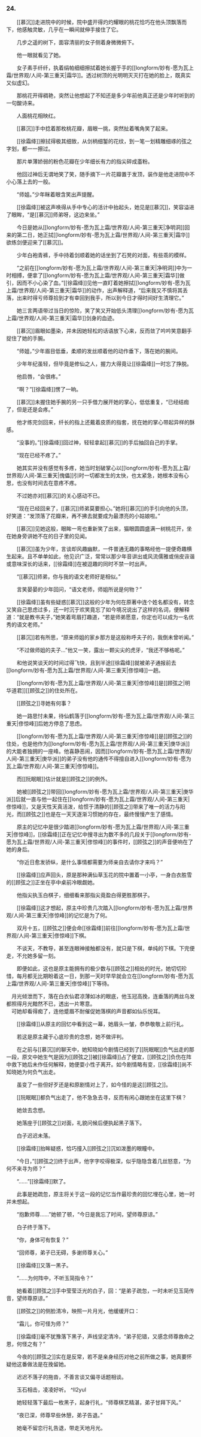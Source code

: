 ### 24.

　　[[慕沉]]走进院中的时候，院中盛开得灼灼耀眼的桃花恰巧在他头顶飘落而下，他感触灵敏，几乎在一瞬间就伸手接住了它。

　　几步之遥的树下，面容清丽的女子侧着身微微俯下。

　　他一眼就看见了她。

　　女子素手纤纤，执着绢帕细细擦拭着她长握于手的[[longform/妙有-愿为瓦上霜/世界观/人间-第三重天|霜华]]。透过树顶的光明明灭灭打在她的脸上，既真实又似虚幻。

　　那桃花开得稠艳，突然让他想起了不知还是多少年前他真正还是少年时听到的一句酸诗来。

　　人面桃花相映红。

　　[[慕沉]]手中捻着那枚桃花瓣，眉眼一挑，突然扯着嘴角笑了起来。

　　[[徐霜绛]]擦拭得极其细致，从剑柄细錾的花纹，到一笔一划精雕细琢的弦之字划，都一一擦过。

　　那片单薄娇弱的粉色花瓣在少年细长有力的指尖碎成齑粉。

　　他回过神后无谓地笑了笑，随手摘下一片花瓣置于发顶，装作是他走进院中不小心落上去的一般。

　　“师姐。”少年眯着眼含笑出声提醒。

　　[[徐霜绛]]被这声唤得从手中专心的活计中抬起头，她见是[[慕沉]]，笑容溢进了眼眸，“是[[慕沉]]师弟呀，这边来坐。”

　　今日是她从[[longform/妙有-愿为瓦上霜/世界观/人间-第三重天|净明洞]]回来的第二日，她正拭[[longform/妙有-愿为瓦上霜/世界观/人间-第三重天|霜华]]欲练剑便迎来了[[慕沉]]。

　　少年白袍青裤，手中持着剑顺着她的话坐到了石凳的对面，有些乖的模样。

　　“之前在[[longform/妙有-愿为瓦上霜/世界观/人间-第三重天|净明洞]]中为一时相搏，便拿了[[longform/妙有-愿为瓦上霜/世界观/人间-第三重天|霜华]]做引，因而不小心染了血。”[[徐霜绛]]见他一直盯着她擦拭[[longform/妙有-愿为瓦上霜/世界观/人间-第三重天|霜华]]的动作，出声解释道，“后来我又不慎将其丢落，出来时得亏师尊拾到才有幸回到我手，所以到今日才得时间好生清理它。”

　　她三言两语带过当日的惊险，笑了笑又开始低头清理[[longform/妙有-愿为瓦上霜/世界观/人间-第三重天|霜华]]剑身的血迹。

　　[[慕沉]]眉眼如墨染，并未因她轻松的话语放下心来，反而敛了吟吟笑意翻手捉住了她的手腕。

　　“师姐，”少年眉目低垂，柔顺的发丝顺着他的动作垂下，落在她的腕间。

　　少年年纪虽轻，但毕竟是修仙之人，握力大得竟让[[徐霜绛]]一时忘了挣脱。

　　他启唇，“会很疼。”

　　“啊？”[[徐霜绛]]愣了一晌。

　　[[慕沉]]未握住她手腕的另一只手借力展开她的掌心，低低重复，“已经结痂了，但是还是会疼。”

　　他才练完剑回来，纤长的指上还戴着皮质的指套，抚在她的掌心带起异样的酥感。

　　“没事的。”[[徐霜绛]]回过神，轻轻拿起[[慕沉]]的手后抽回自己的手掌。

　　“现在已经不疼了。”

　　她其实并没有感觉有多疼，她当时划破掌心以[[longform/妙有-愿为瓦上霜/世界观/人间-第三重天|傀儡]]引时一切都发生的太快，也太紧急，她根本没有心思，也没有时间去在意疼不疼。

　　不过她亦对[[慕沉]]的关心感动不已。

　　“现在已经回来了，[[慕沉]]师弟莫要担心。”她将[[慕沉]]的手引向他的头顶，好笑道：“发顶落了花瓣来，再不拂去就要成为最漂亮的小姑娘啦。”

　　[[慕沉]]见她这般，眼眸一弯也重新笑了出来，猫眼圆圆盛满一树桃花开，坐在她身旁讲她不在的日子里的见闻。

　　[[慕沉]]虽为少年，言谈却风趣幽默，一件普通无趣的事略经他一提便奇趣横生起来。且不单单如此，他见识广泛，常常以那少年音讲出或风流儒雅或俏皮诙谐或意味深长的话来，[[徐霜绛]]在被逗趣的同时不禁一时出声。

　　“[[慕沉]]师弟，你与我的语文老师好是相似。”

　　言笑晏晏的少年回问，“语文老师，师姐所说是何物？”

　　[[徐霜绛]]虽有些疑惑[[慕沉]]这般的少年为何在原著中连个姓名都没有，转念又笑自己思虑过多，还一时沉于欢笑竟忘了如今境况说出了这样的名词，便解释道：“就是教书夫子，”她笑着弯眉打趣道，“若是师弟愿意，你定也可以成为一名优秀的语文老师。”

　　[[慕沉]]若有所思，“原来师姐的家乡那方是这般称呼夫子的，我倒未曾听闻。”

　　“不过做师姐的夫子…”他又一笑，露出一颗尖尖的虎牙，“我还不够格呢。”

　　和他说笑谈天的时间过得飞快，且到半途[[徐霜绛]]就被弟子通报前去[[longform/妙有-愿为瓦上霜/世界观/人间-第三重天|俢惊峰]]一趟。

　　[[longform/妙有-愿为瓦上霜/世界观/人间-第三重天|俢惊峰]]是[[顾弦之|明华道君]][[顾弦之]]的住处所在。

　　[[顾弦之]]寻她有何事？

　　她一路思忖未果，待仙鹤落于[[longform/妙有-愿为瓦上霜/世界观/人间-第三重天|俢惊峰]]后她方停息了思虑。

　　[[longform/妙有-愿为瓦上霜/世界观/人间-第三重天|俢惊峰]]是[[顾弦之]]的住处，也是他作为[[longform/妙有-愿为瓦上霜/世界观/人间-第三重天|庚华派]]的大能者独拥的一座峰。他喜静恶闹，因而[[longform/妙有-愿为瓦上霜/世界观/人间-第三重天|庚华派]]的弟子没有他的通传不得擅自进入[[longform/妙有-愿为瓦上霜/世界观/人间-第三重天|俢惊峰]]。

　　而[[阮眠眠]]估计就是[[顾弦之]]的例外。

　　她被[[顾弦之]]带回[[longform/妙有-愿为瓦上霜/世界观/人间-第三重天|庚华派]]后就一直与他一起住在[[longform/妙有-愿为瓦上霜/世界观/人间-第三重天|俢惊峰]]，又是天性天真活泼，给惯于清静的[[顾弦之]]带来了唯一的活力与阳光，而[[顾弦之]]也是在一天天逐渐习惯她的存在，最终慢慢产生了感情。

　　原主的记忆中是很少踏进[[longform/妙有-愿为瓦上霜/世界观/人间-第三重天|俢惊峰]]，[[徐霜绛]]正在记忆中搜寻出为数不多的几段关于[[longform/妙有-愿为瓦上霜/世界观/人间-第三重天|俢惊峰]]的事件时，[[顾弦之]]的声音便响在了她的身后。

　　“你近日愈发骄纵，是什么事情都需要为师亲自去请你才来吗？”

　　[[徐霜绛]]应声回头，原是那种满仙草玉花的院中置着一小亭，一身白衣胜雪的[[顾弦之]]正坐在亭中桌前冷眼觑她。

　　他指尖执玉白棋子，细细看来那指尖竟盈白得更胜那棋子。

　　[[徐霜绛]]这才想起，原主中珍贵几次踏入[[longform/妙有-愿为瓦上霜/世界观/人间-第三重天|俢惊峰]]的记忆是为了何。

　　双月十五，[[顾弦之]]便会命[[徐霜绛]]前往[[longform/妙有-愿为瓦上霜/世界观/人间-第三重天|俢惊峰]]下棋。

　　不谈天，不教导，甚至连眼神接触都没有，就只是下棋，单纯的下棋。下完便走，不允她多留一刻。

　　即便如此，这也是原主能拥有的极少数与[[顾弦之]]相处的时光，她切切珍惜，每月都无比期盼着这一日，到那一天时早早就会立在[[longform/妙有-愿为瓦上霜/世界观/人间-第三重天|俢惊峰]]下等待。

 　月光倾泄而下，落在白衣仙君凉薄如冰的眼底，他玉冠高挽，连垂落的两丝乌发都照得月光黯然不已，透出一片寒意。  
 　可她却看得痴了，连他蹙眉不耐催促她落棋的声音都如仙乐悦耳。

　　[[徐霜绛]]从原主的回忆中看到这一幕，她眉头一皱，恭恭敬敬上前行礼。

　　若这是原主藏于心底珍贵的念想，她不做评判。

　　在之前与[[慕沉]]的聊天中，她知晓如今剧情已经到了[[阮眠眠]]负气出走的那一段，原文中她生气是因为[[顾弦之]]被[[徐霜绛]]占了便宜，[[顾弦之]]负伤在阵中救下她后未作任何解释，她便耍小性子离开。如今剧情略有变，[[徐霜绛]]尚不知晓她为何负气出走。

　　虽变了一些但好歹还是和原剧情对上了，如今怪的是这[[顾弦之]]。

　　[[阮眠眠]]都负气出走了，他不急急去寻，反而有闲心跟她坐在这里下棋？

　　她敛去念想。

　　她落座于[[顾弦之]]对面，礼貌问候后便执起黑子落下。

　　白子迟迟未落。

　　[[徐霜绛]]抬眸疑惑，恰巧撞入[[顾弦之]]沉如泼墨的眼瞳中。

　　“今日，”[[顾弦之]]终于出声，他字字咬得极深，似乎隐隐含着几丝怒意，“为何不来寻为师？”

　　“……”[[徐霜绛]]默了。

　　此事是她疏忽，原主将关于这一段的记忆当作最珍贵的回忆埋在心里，她一时并未想起。

　　“抱歉师尊……”她顿了顿，“今日是我忘了时间，望师尊原谅。”

　　白子终于落下。

　　“你，身体可有恢复？”

　　“回师尊，弟子已无碍，多谢师尊关心。”

　　[[徐霜绛]]又落一黑子。

　　“……为何阵中，不听玉简指令？”

　　她看着[[顾弦之]]手中莹莹泛光的白子，回：“是弟子疏忽，一时未听见玉简传音，望师尊原谅。”

　　[[顾弦之]]的侧脸清冷，映照一片月光，他缓缓开口：

　　“霜儿，你可怪为师？”

　　[[徐霜绛]]毫不犹豫落下黑子，声线坚定清冷，“弟子犯错，又感念师尊救命之恩，何怪之有？”

　　今夜的[[顾弦之]]实在是反常，若不是亲身经历对他之前所做之事，她真要怀疑他这番做法是在挽留她。

　　迟迟不落子的拖沓，不善言谈又偏寻话题相谈。

　　玉石相击，凌凌好听。 ^ll2yul

　　她轻轻落下最后一枚黑子，起身行礼，“师尊棋艺精湛，弟子甘拜下风。”

　　“夜已深，师尊早些休憩，弟子告退。”

　　她毫不留恋行礼告退，带走天地月光。